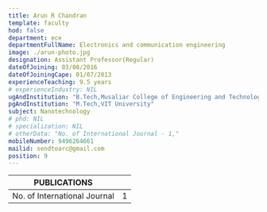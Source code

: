 ```yaml
---
title: Arun R Chandran
template: faculty
hod: false
department: ece
departmentFullName: Electronics and communication engineering
image: ./arun-photo.jpg
designation: Assistant Professor(Regular)
dateOfJoining: 03/08/2016
dateOfJoiningCape: 01/07/2013
experienceTeaching: 9.5 years
# experienceIndustry: NIL
ugAndInstitution: "B.Tech,Musaliar College of Engineering and Technology, Pathanamthitta."
pgAndInstitution: "M.Tech,VIT University"
subject: Nanotechnology
# phd: NIL
# specialization: NIL
# otherData: "No. of International Journal - 1,"
mobileNumber: 9496264661
mailid: sendtoarc@gmail.com
position: 9
---
```

|           PUBLICATIONS           |     |
| :------------------------------: | :-: |
|   No. of International Journal   |  1  |
